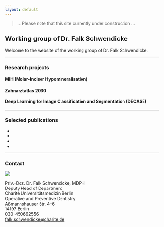 ```yaml
---
layout: default
---
```


> ... Please note that this site currently under construction ...

## Working group of Dr. Falk Schwendicke

Welcome to the website of the working group of Dr. Falk Schwendicke.

***

### Research projects

#### MIH (Molar-Incisor Hypomineralisation)

#### Zahnarztatlas 2030

#### Deep Learning for Image Classification and Segmentation (DECASE)

***
### Selected publications

* 
* 
* 
* 


***


### Contact
![](https://i1.rgstatic.net/ii/profile.image/272886036430850-1442072509290_Q128/Falk_Schwendicke.jpg)

Priv.-Doz. Dr. Falk Schwendicke, MDPH   
Deputy Head of Department  
Charité Universitätsmedizin Berlin  
Operative and Preventive Dentistry  
Aßmannshauser Str. 4–6   
14197 Berlin   
030-450662556  
falk.schwendicke@charite.de



